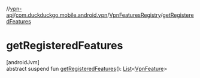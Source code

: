 //[vpn-api](../../../index.md)/[com.duckduckgo.mobile.android.vpn](../index.md)/[VpnFeaturesRegistry](index.md)/[getRegisteredFeatures](get-registered-features.md)

# getRegisteredFeatures

[androidJvm]\
abstract suspend fun [getRegisteredFeatures](get-registered-features.md)(): [List](https://kotlinlang.org/api/latest/jvm/stdlib/kotlin.collections/-list/index.html)&lt;[VpnFeature](../-vpn-feature/index.md)&gt;
